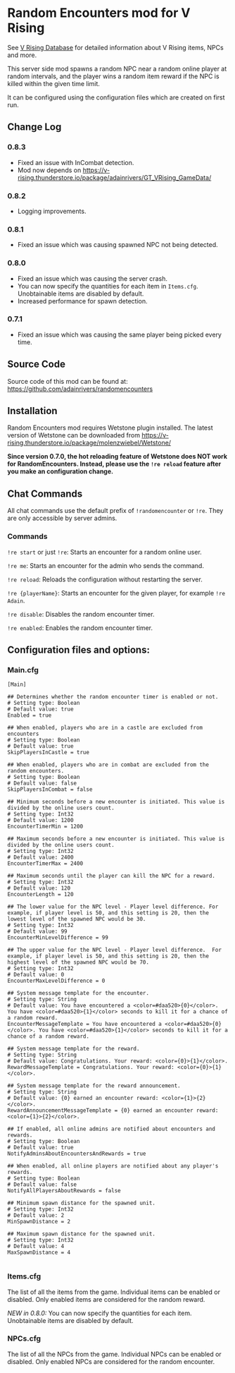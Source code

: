 # Random Encounters mod for V Rising

See [V Rising Database](https://gaming.tools/v-rising) for detailed information about V Rising items, NPCs and more.

This server side mod spawns a random NPC near a random online player at random intervals, and the player wins a random item reward if the NPC is killed within the given time limit.

It can be configured using the configuration files which are created on first run.

## Change Log

### 0.8.3

- Fixed an issue with InCombat detection.
- Mod now depends on https://v-rising.thunderstore.io/package/adainrivers/GT_VRising_GameData/

### 0.8.2

- Logging improvements.

### 0.8.1

- Fixed an issue which was causing spawned NPC not being detected.

### 0.8.0

- Fixed an issue which was causing the server crash.
- You can now specify the quantities for each item in `Items.cfg`. Unobtainable items are disabled by default.
- Increased performance for spawn detection.

### 0.7.1

- Fixed an issue which was causing the same player being picked every time.

## Source Code

Source code of this mod can be found at:
https://github.com/adainrivers/randomencounters

## Installation

Random Encounters mod requires Wetstone plugin installed. The latest version of Wetstone can be downloaded from https://v-rising.thunderstore.io/package/molenzwiebel/Wetstone/

**Since version 0.7.0, the hot reloading feature of Wetstone does NOT work for RandomEncounters. Instead, please use the `!re reload` feature after you make an configuration change.**

## Chat Commands

All chat commands use the default prefix of `!randomencounter` or `!re`. They are only accessible by server admins.

### Commands

`!re start` or just `!re`: Starts an encounter for a random online user.

`!re me`: Starts an encounter for the admin who sends the command.

`!re reload`: Reloads the configuration without restarting the server.

`!re {playerName}`: Starts an encounter for the given player, for example `!re Adain`.

`!re disable`: Disables the random encounter timer.

`!re enabled`: Enables the random encounter timer.

## Configuration files and options:

### Main.cfg
```
[Main]

## Determines whether the random encounter timer is enabled or not.
# Setting type: Boolean
# Default value: true
Enabled = true

## When enabled, players who are in a castle are excluded from encounters
# Setting type: Boolean
# Default value: true
SkipPlayersInCastle = true

## When enabled, players who are in combat are excluded from the random encounters.
# Setting type: Boolean
# Default value: false
SkipPlayersInCombat = false

## Minimum seconds before a new encounter is initiated. This value is divided by the online users count.
# Setting type: Int32
# Default value: 1200
EncounterTimerMin = 1200

## Maximum seconds before a new encounter is initiated. This value is divided by the online users count.
# Setting type: Int32
# Default value: 2400
EncounterTimerMax = 2400

## Maximum seconds until the player can kill the NPC for a reward.
# Setting type: Int32
# Default value: 120
EncounterLength = 120

## The lower value for the NPC level - Player level difference. For example, if player level is 50, and this setting is 20, then the lowest level of the spawned NPC would be 30.
# Setting type: Int32
# Default value: 99
EncounterMinLevelDifference = 99

## The upper value for the NPC level - Player level difference.  For example, if player level is 50, and this setting is 20, then the highest level of the spawned NPC would be 70.
# Setting type: Int32
# Default value: 0
EncounterMaxLevelDifference = 0

## System message template for the encounter.
# Setting type: String
# Default value: You have encountered a <color=#daa520>{0}</color>. You have <color=#daa520>{1}</color> seconds to kill it for a chance of a random reward.
EncounterMessageTemplate = You have encountered a <color=#daa520>{0}</color>. You have <color=#daa520>{1}</color> seconds to kill it for a chance of a random reward.

## System message template for the reward.
# Setting type: String
# Default value: Congratulations. Your reward: <color={0}>{1}</color>.
RewardMessageTemplate = Congratulations. Your reward: <color={0}>{1}</color>.

## System message template for the reward announcement.
# Setting type: String
# Default value: {0} earned an encounter reward: <color={1}>{2}</color>.
RewardAnnouncementMessageTemplate = {0} earned an encounter reward: <color={1}>{2}</color>.

## If enabled, all online admins are notified about encounters and rewards.
# Setting type: Boolean
# Default value: true
NotifyAdminsAboutEncountersAndRewards = true

## When enabled, all online players are notified about any player's rewards.
# Setting type: Boolean
# Default value: false
NotifyAllPlayersAboutRewards = false

## Minimum spawn distance for the spawned unit.
# Setting type: Int32
# Default value: 2
MinSpawnDistance = 2

## Maximum spawn distance for the spawned unit.
# Setting type: Int32
# Default value: 4
MaxSpawnDistance = 4


```

### Items.cfg

The list of all the items from the game. Individual items can be enabled or disabled. Only enabled items are considered for the random reward. 

*NEW in 0.8.0:* You can now specify the quantities for each item. Unobtainable items are disabled by default.

### NPCs.cfg

The list of all the NPCs from the game. Individual NPCs can be enabled or disabled. Only enabled NPCs are considered for the random encounter.

